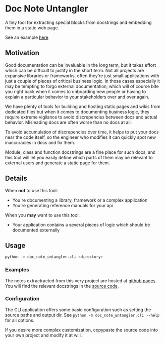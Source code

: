 # Doc Note Untangler

A tiny tool for extracting special blocks from docstrings and embedding them in a static web page.

See an example [here][self-notes].

## Motivation

Good documentation can be invaluable in the long term, but it takes effort which can be difficult to justify in the short term.
Not all projects are expansive libraries or frameworks, often they're just small applications with just a couple of pieces of critical business logic.
In those cases especially it may be tempting to forgo external documentation, which will of course bite you right back when it comes to onboarding new people or having to explain a particular behavior to your stakeholders over and over again.

We have plenty of tools for building and hosting static pages and wikis from dedicated files but when it comes to documenting business logic, they require extreme vigilance to avoid discrepencies between docs and actual behavior.
Misleading docs are often worse than no docs at all.

To avoid accumulation of discrepencies over time, it helps to put your docs near the code itself, so the engineer who modifies it can quickly spot new inaccuracies in docs and fix them.

Module, class and function docstrings are a fine place for such docs, and this tool will let you easily define which parts of them may be relevant to external users and generate a static page for them.

## Details

When **not** to use this tool:
- You're documenting a library, framework or a complex application
- You're generating reference manuals for your api

When you **may** want to use this tool:
- Your application contains a several pieces of logic which should be documented externally

## Usage

``` sh
python -m doc_note_untangler.cli <directory>
```

### Examples

The notes extractracted from this very project are hosted at [github pages][self-notes].
You will find the relevant docstrings in the [source code][example-docstring]. 

### Configuration

The CLI application offers some basic configuration such as setting the source paths and output dir.
See `python -m doc_note_untangler.cli --help` for all options.

If you desire more complex customization, copypaste the source code into your own project and modify it at will.

[self-notes]: https://msladecek.github.io/doc_note_untangler/
[example-docstring]: https://github.com/msladecek/doc_note_untangler/blob/main/doc_note_untangler/build.py#L2
